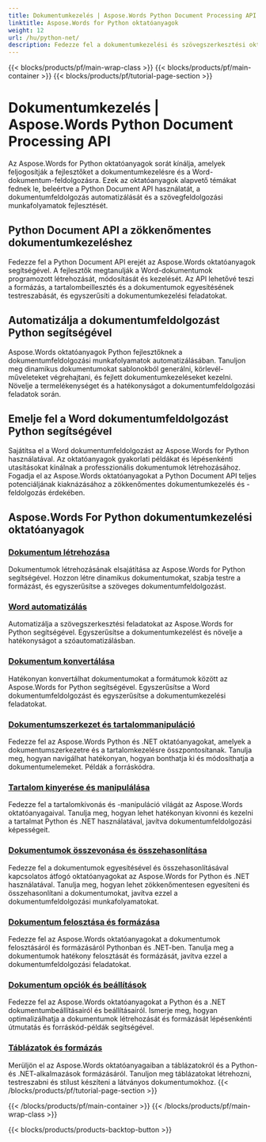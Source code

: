 ```yaml
---
title: Dokumentumkezelés | Aspose.Words Python Document Processing API
linktitle: Aspose.Words for Python oktatóanyagok
weight: 12
url: /hu/python-net/
description: Fedezze fel a dokumentumkezelési és szövegszerkesztési oktatóanyagokat az Aspose.Words for Python segítségével. Automatizálja a dokumentumfeldolgozást, testreszabhatja a formázást és hozzon létre dinamikus dokumentumokat.
---
```


{{< blocks/products/pf/main-wrap-class >}}
{{< blocks/products/pf/main-container >}}
{{< blocks/products/pf/tutorial-page-section >}}

# Dokumentumkezelés | Aspose.Words Python Document Processing API

Az Aspose.Words for Python oktatóanyagok sorát kínálja, amelyek feljogosítják a fejlesztőket a dokumentumkezelésre és a Word-dokumentum-feldolgozásra. Ezek az oktatóanyagok alapvető témákat fednek le, beleértve a Python Document API használatát, a dokumentumfeldolgozás automatizálását és a szövegfeldolgozási munkafolyamatok fejlesztését.

## Python Document API a zökkenőmentes dokumentumkezeléshez

Fedezze fel a Python Document API erejét az Aspose.Words oktatóanyagok segítségével. A fejlesztők megtanulják a Word-dokumentumok programozott létrehozását, módosítását és kezelését. Az API lehetővé teszi a formázás, a tartalombeillesztés és a dokumentumok egyesítésének testreszabását, és egyszerűsíti a dokumentumkezelési feladatokat.

## Automatizálja a dokumentumfeldolgozást Python segítségével

Aspose.Words oktatóanyagok Python fejlesztőknek a dokumentumfeldolgozási munkafolyamatok automatizálásában. Tanuljon meg dinamikus dokumentumokat sablonokból generálni, körlevél-műveleteket végrehajtani, és fejlett dokumentumkezeléseket kezelni. Növelje a termelékenységet és a hatékonyságot a dokumentumfeldolgozási feladatok során.

## Emelje fel a Word dokumentumfeldolgozást Python segítségével

Sajátítsa el a Word dokumentumfeldolgozást az Aspose.Words for Python használatával. Az oktatóanyagok gyakorlati példákat és lépésenkénti utasításokat kínálnak a professzionális dokumentumok létrehozásához. Fogadja el az Aspose.Words oktatóanyagokat a Python Document API teljes potenciáljának kiaknázásához a zökkenőmentes dokumentumkezelés és -feldolgozás érdekében.

## Aspose.Words For Python dokumentumkezelési oktatóanyagok
### [Dokumentum létrehozása](./document-creation/)
Dokumentumok létrehozásának elsajátítása az Aspose.Words for Python segítségével. Hozzon létre dinamikus dokumentumokat, szabja testre a formázást, és egyszerűsítse a szöveges dokumentumfeldolgozást.
### [Word automatizálás](./word-automation/)
Automatizálja a szövegszerkesztési feladatokat az Aspose.Words for Python segítségével. Egyszerűsítse a dokumentumkezelést és növelje a hatékonyságot a szóautomatizálásban.
### [Dokumentum konvertálása](./document-conversion/)
Hatékonyan konvertálhat dokumentumokat a formátumok között az Aspose.Words for Python segítségével. Egyszerűsítse a Word dokumentumfeldolgozást és egyszerűsítse a dokumentumkezelési feladatokat. 
### [Dokumentumszerkezet és tartalommanipuláció](./document-structure-and-content-manipulation/)
Fedezze fel az Aspose.Words Python és .NET oktatóanyagokat, amelyek a dokumentumszerkezetre és a tartalomkezelésre összpontosítanak. Tanulja meg, hogyan navigálhat hatékonyan, hogyan bonthatja ki és módosíthatja a dokumentumelemeket. Példák a forráskódra.
### [Tartalom kinyerése és manipulálása](./content-extraction-and-manipulation/)
Fedezze fel a tartalomkivonás és -manipuláció világát az Aspose.Words oktatóanyagaival. Tanulja meg, hogyan lehet hatékonyan kivonni és kezelni a tartalmat Python és .NET használatával, javítva dokumentumfeldolgozási képességeit.
### [Dokumentumok összevonása és összehasonlítása](./document-combining-and-comparison/)
Fedezze fel a dokumentumok egyesítésével és összehasonlításával kapcsolatos átfogó oktatóanyagokat az Aspose.Words for Python és .NET használatával. Tanulja meg, hogyan lehet zökkenőmentesen egyesíteni és összehasonlítani a dokumentumokat, javítva ezzel a dokumentumfeldolgozási munkafolyamatokat.
### [Dokumentum felosztása és formázása](./document-splitting-and-formatting/)
Fedezze fel az Aspose.Words oktatóanyagokat a dokumentumok felosztásáról és formázásáról Pythonban és .NET-ben. Tanulja meg a dokumentumok hatékony felosztását és formázását, javítva ezzel a dokumentumfeldolgozási feladatokat. 
### [Dokumentum opciók és beállítások](./document-options-and-settings/)
Fedezze fel az Aspose.Words oktatóanyagokat a Python és a .NET dokumentumbeállításairól és beállításairól. Ismerje meg, hogyan optimalizálhatja a dokumentumok létrehozását és formázását lépésenkénti útmutatás és forráskód-példák segítségével.
### [Táblázatok és formázás](./tables-and-formatting/)
Merüljön el az Aspose.Words oktatóanyagaiban a táblázatokról és a Python- és .NET-alkalmazások formázásáról. Tanuljon meg táblázatokat létrehozni, testreszabni és stílust készíteni a látványos dokumentumokhoz. 
{{< /blocks/products/pf/tutorial-page-section >}}

{{< /blocks/products/pf/main-container >}}
{{< /blocks/products/pf/main-wrap-class >}}

{{< blocks/products/products-backtop-button >}}
